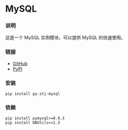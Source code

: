 # MySQL

### 说明
这是一个 MySQL 实例模块，可以提供 MySQL 的快速使用。

### 链接
- [GitHub](https://github.com/ztj1993/py-mysql)
- [PyPI](https://pypi.org/project/py-ztj-mysql)

### 安装
```
pip install py-ztj-mysql
```

### 依赖
```
pip install pymysql>=0.9.3
pip install DBUtils>=1.3
```
